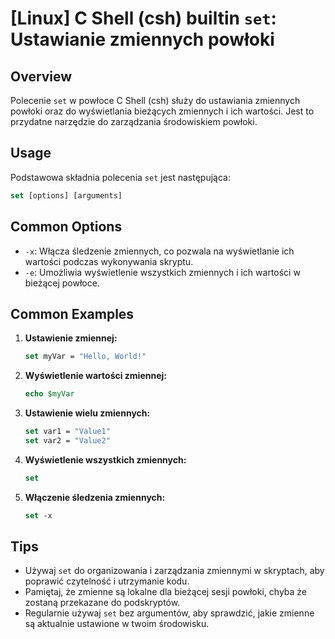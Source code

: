 # [Linux] C Shell (csh) builtin `set`: Ustawianie zmiennych powłoki

## Overview
Polecenie `set` w powłoce C Shell (csh) służy do ustawiania zmiennych powłoki oraz do wyświetlania bieżących zmiennych i ich wartości. Jest to przydatne narzędzie do zarządzania środowiskiem powłoki.

## Usage
Podstawowa składnia polecenia `set` jest następująca:

```csh
set [options] [arguments]
```

## Common Options
- `-x`: Włącza śledzenie zmiennych, co pozwala na wyświetlanie ich wartości podczas wykonywania skryptu.
- `-e`: Umożliwia wyświetlenie wszystkich zmiennych i ich wartości w bieżącej powłoce.

## Common Examples

1. **Ustawienie zmiennej:**
   ```csh
   set myVar = "Hello, World!"
   ```

2. **Wyświetlenie wartości zmiennej:**
   ```csh
   echo $myVar
   ```

3. **Ustawienie wielu zmiennych:**
   ```csh
   set var1 = "Value1"
   set var2 = "Value2"
   ```

4. **Wyświetlenie wszystkich zmiennych:**
   ```csh
   set
   ```

5. **Włączenie śledzenia zmiennych:**
   ```csh
   set -x
   ```

## Tips
- Używaj `set` do organizowania i zarządzania zmiennymi w skryptach, aby poprawić czytelność i utrzymanie kodu.
- Pamiętaj, że zmienne są lokalne dla bieżącej sesji powłoki, chyba że zostaną przekazane do podskryptów.
- Regularnie używaj `set` bez argumentów, aby sprawdzić, jakie zmienne są aktualnie ustawione w twoim środowisku.